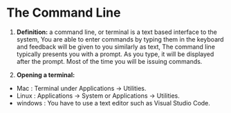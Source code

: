 # The Command Line

1. **Definition:** a command line, or terminal is a text based interface to the system, You are able to enter commands by typing them in the keyboard and feedback will be given to you similarly as text, The command line typically presents you with a prompt. As you type, it will be displayed after the prompt. Most of the time you will be issuing commands.

2. **Opening a terminal:** 

  * Mac :  Terminal under Applications -> Utilities.
  * Linux : Applications -> System or Applications -> Utilities.
  * windows : You have to use a text editor such as Visual Studio Code.
